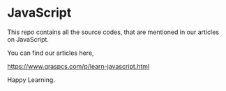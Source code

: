 # JavaScript

This repo contains all the source codes, that are mentioned in our articles on JavaScript.

You can find our articles here,

https://www.graspcs.com/p/learn-javascript.html

Happy Learning.
